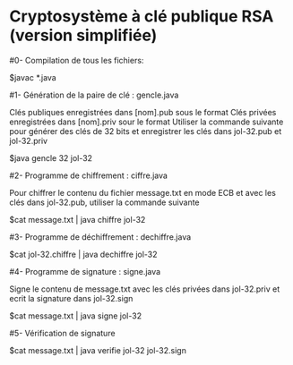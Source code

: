 Cryptosystème à clé publique RSA (version simplifiée)
====================================================

#0- Compilation de tous les fichiers:

   $javac *.java


#1- Génération de la paire de clé :  gencle.java   

   Clés publiques enregistrées dans [nom].pub sous le format <t n b>
   Clés privées enregistrées dans [nom].priv sour le format <t n p q a b>
   Utiliser la commande suivante pour générer des clés de 32 bits et enregistrer les clés dans jol-32.pub et jol-32.priv
   
   $java gencle 32 jol-32
   
#2- Programme de chiffrement :  ciffre.java

   Pour chiffrer le contenu du fichier message.txt en mode ECB et avec les clés dans jol-32.pub, utiliser la commande suivante
   
   $cat message.txt | java chiffre jol-32
   
#3- Programme de déchiffrement : dechiffre.java

   $cat jol-32.chiffre | java dechiffre jol-32
   
#4- Programme de signature : signe.java

   Signe le contenu de message.txt avec les clés privées dans jol-32.priv et ecrit la signature dans jol-32.sign
   
   $cat message.txt | java signe jol-32
   
#5- Vérification de signature   

   $cat message.txt | java verifie jol-32 jol-32.sign
  
   
   